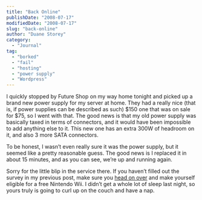 ```yaml
---
title: "Back Online"
publishDate: "2008-07-17"
modifiedDate: "2008-07-17"
slug: "back-online"
author: "Duane Storey"
category:
  - "Journal"
tag:
  - "borked"
  - "fail"
  - "hosting"
  - "power supply"
  - "Wordpress"
---
```


I quickly stopped by Future Shop on my way home tonight and picked up a brand new power supply for my server at home. They had a really nice (that is, if power supplies can be described as such) $150 one that was on sale for $75, so I went with that. The good news is that my old power supply was basically taxed in terms of connectors, and it would have been impossible to add anything else to it. This new one has an extra 300W of headroom on it, and also 3 more SATA connectors.

To be honest, I wasn’t even really sure it was the power supply, but it seemed like a pretty reasonable guess. The good news is I replaced it in about 15 minutes, and as you can see, we’re up and running again.

Sorry for the little blip in the service there. If you haven’t filled out the survey in my previous post, make sure you [head on over](http://www.migratorynerd.com/2008/07/want-to-win-a-nintendo-wii) and make yourself eligible for a free Nintendo Wii. I didn’t get a whole lot of sleep last night, so yours truly is going to curl up on the couch and have a nap.